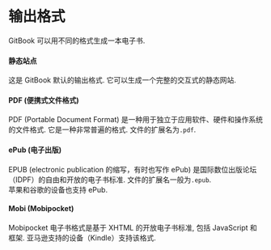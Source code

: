 # 输出格式

GitBook 可以用不同的格式生成一本电子书.

#### 静态站点

这是 GitBook 默认的输出格式. 它可以生成一个完整的交互式的静态网站.

#### PDF (便携式文件格式)

PDF (Portable Document Format) 是一种用于独立于应用软件、硬件和操作系统的文件格式.
它是一种非常普遍的格式. 文件的扩展名为`.pdf`.

#### ePub (电子出版)

EPUB (electronic publication 的缩写，有时也写作 ePub)  是国际数位出版论坛（IDPF）的自由和开放的电子书标准. 文件的扩展名一般为`.epub`.  
苹果和谷歌的设备也支持 ePub.

#### Mobi (Mobipocket)

Mobipocket 电子书格式是基于 XHTML 的开放电子书标准, 包括 JavaScript 和框架. 亚马逊支持的设备（Kindle）支持该格式.
